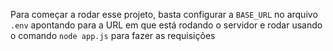 Para começar a rodar esse projeto, basta configurar a `BASE_URL` no arquivo `.env` apontando para a URL em que está rodando o servidor e rodar usando o comando `node app.js` para fazer as requisições
